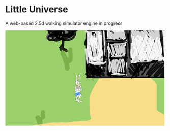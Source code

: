 # Little Universe

A web-based 2.5d walking simulator engine in progress

![Screencast](https://raw.githubusercontent.com/johnholdun/little-universe/master/little-universe.gif)
